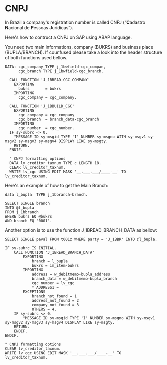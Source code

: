 # CNPJ
In Brazil a company's registration number is called CNPJ (“**C**adastro **N**acional de **P**essoas **J**urídicas”).

Here's how to contruct a CNPJ on SAP using ABAP language. 

You need two main informations, company (BUKRS) and business place (BUPLA/BRANCH). If counfused please take a look into the header structure of both functions used bellow. 


    DATA: cgc_company TYPE j_1bwfield-cgc_compan,  
	      cgc_branch TYPE j_1bwfield-cgc_branch.

      CALL FUNCTION 'J_1BREAD_CGC_COMPANY'
        EXPORTING
          bukrs       = bukrs
        IMPORTING
          cgc_company = cgc_company.
    
      CALL FUNCTION 'J_1BBUILD_CGC'
        EXPORTING
          cgc_company = cgc_company
          cgc_branch  = branch_data-cgc_branch
        IMPORTING
          cgc_number  = cgc_number.
	  IF sy-subrc <> 0.  
	    "MESSAGE ID sy-msgid TYPE 'I' NUMBER sy-msgno WITH sy-msgv1 sy-msgv2 sy-msgv3 sy-msgv4 DISPLAY LIKE sy-msgty.  
	    RETURN.  
	  ENDIF.  
	  
	  " CNPJ formatting options 
	  DATA lv_creditor_taxnum TYPE c LENGTH 18.  
	  CLEAR lv_creditor_taxnum.  
	  WRITE lv_cgc USING EDIT MASK '__.___.___/____-__' TO lv_creditor_taxnum.

Here's an example of how to get the Main Branch:

    data l_bupla  TYPE j_1bbranch-branch. 
    
    SELECT SINGLE branch  
    INTO @l_bupla  
    FROM j_1bbranch  
    WHERE bukrs EQ @bukrs  
    AND branch EQ '0001'.

Another option is to use the function J_1BREAD_BRANCH_DATA as bellow: 

    SELECT SINGLE paval FROM t001z WHERE party = 'J_1BBR' INTO @l_bupla.  
      
    IF sy-subrc IS INITIAL.  
	    CALL FUNCTION 'J_1BREAD_BRANCH_DATA'  
		    EXPORTING  
			    branch = l_bupla  
			    bukrs = im_item-bukrs  
		    IMPORTING  
			    address = w_debitmemo-bupla_address  
			    branch_data = w_debitmemo-bupla_branch  
			    cgc_number = lv_cgc  
			    * ADDRESS1 =  
		    EXCEPTIONS  
			    branch_not_found = 1  
			    address_not_found = 2  
			    company_not_found = 3  
			    OTHERS = 4.  
	    IF sy-subrc <> 0.  
		    "MESSAGE ID sy-msgid TYPE 'I' NUMBER sy-msgno WITH sy-msgv1 sy-msgv2 sy-msgv3 sy-msgv4 DISPLAY LIKE sy-msgty.  
	    RETURN.  
	    ENDIF.  
    ENDIF.  
     
    " CNPJ formatting options 
    CLEAR lv_creditor_taxnum.  
    WRITE lv_cgc USING EDIT MASK '__.___.___/____-__' TO lv_creditor_taxnum.

